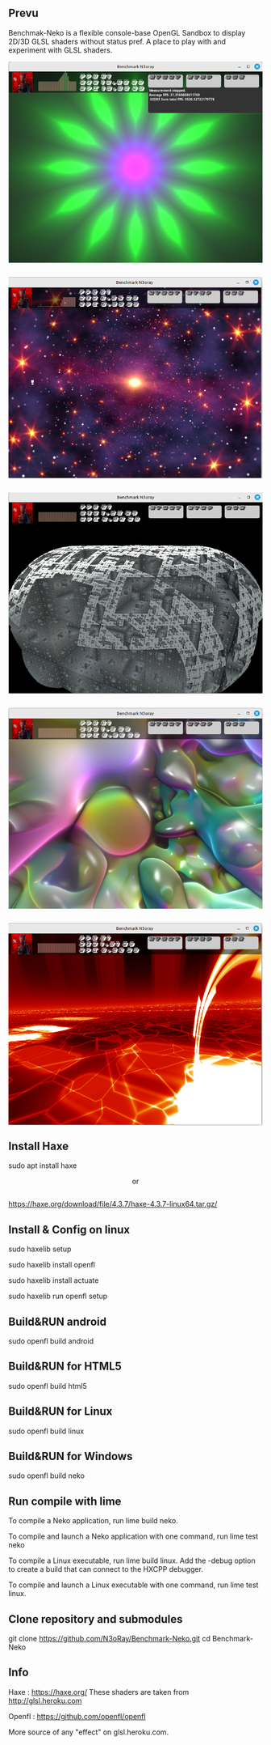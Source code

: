 ## Prevu
Benchmak-Neko is a flexible console-base OpenGL Sandbox to display 2D/3D GLSL shaders without status pref. 
A place to play with and experiment with GLSL shaders.

<div style="display: flex; justify-content: center; align-items: center; gap: 1em; margin: 0 0 2em 0;">
  <img src="./prevuA.png" style="flex-grow: 1; flex-shrink: 1;" />
</div>

<div style="display: flex; justify-content: center; align-items: center; gap: 1em; margin: 0 0 2em 0;">
  <img src="./prevu0.png" style="flex-grow: 1; flex-shrink: 1;" />
</div>

<div style="display: flex; justify-content: center; align-items: center; gap: 1em; margin: 0 0 2em 0;">
  <img src="./prevu1.png" style="flex-grow: 1; flex-shrink: 1;" />
</div>

<div style="display: flex; justify-content: center; align-items: center; gap: 1em; margin: 0 0 2em 0;">
  <img src="./prevu2.png" style="flex-grow: 1; flex-shrink: 1;" />
</div>

<div style="display: flex; justify-content: center; align-items: center; gap: 1em; margin: 0 0 2em 0;">
  <img src="./prevu3.png" style="flex-grow: 1; flex-shrink: 1;" />
</div>

## Install Haxe

sudo apt install haxe
<div style="display: flex; justify-content: center; align-items: center; gap: 1em; margin: 0 0 2em 0;">
or
</div>

https://haxe.org/download/file/4.3.7/haxe-4.3.7-linux64.tar.gz/

## Install & Config on linux

sudo haxelib setup

sudo haxelib install openfl

sudo haxelib install actuate

sudo haxelib run openfl setup

## Build&RUN android

sudo openfl build android

## Build&RUN for HTML5

sudo openfl build html5

## Build&RUN for Linux

sudo openfl build linux

## Build&RUN for Windows

sudo openfl build neko

## Run compile with lime

To compile a Neko application, run lime build neko.

To compile and launch a Neko application with one command, run lime test neko

To compile a Linux executable, run lime build linux. Add the -debug option to create a build that can connect to the HXCPP debugger.

To compile and launch a Linux executable with one command, run lime test linux.


## Clone repository and submodules

git clone https://github.com/N3oRay/Benchmark-Neko.git
cd Benchmark-Neko


## Info
Haxe : https://haxe.org/
These shaders are taken from http://glsl.heroku.com

Openfl :
https://github.com/openfl/openfl

More source of any "effect" on glsl.heroku.com.
